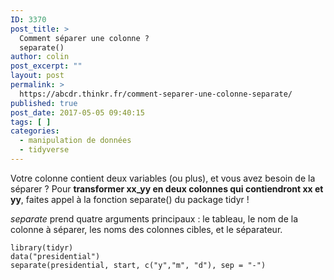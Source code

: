 ```yaml
---
ID: 3370
post_title: >
  Comment séparer une colonne ?
  separate()
author: colin
post_excerpt: ""
layout: post
permalink: >
  https://abcdr.thinkr.fr/comment-separer-une-colonne-separate/
published: true
post_date: 2017-05-05 09:40:15
tags: [ ]
categories:
  - manipulation de données
  - tidyverse
---
```

<p>Votre colonne contient deux variables (ou plus), et vous avez besoin de la séparer ? Pour <strong>transformer xx_yy en deux colonnes qui contiendront xx et yy</strong>, faites appel à la fonction separate() du package tidyr !
<p><em>separate</em> prend quatre arguments principaux : le tableau, le nom de la colonne à séparer, les noms des colonnes cibles, et le séparateur.
<pre><code>library(tidyr)
data("presidential")
separate(presidential, start, c("y","m", "d"), sep = "-")</code></pre>